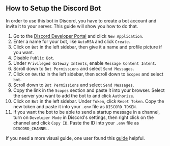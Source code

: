 ## How to Setup the Discord Bot
In order to use this bot in Discord, you have to create a bot account and invite it to your server. This guide will show you how to do that.

1. Go to the [Discord Developer Portal](https://discord.com/developers/applications) and click `New Application`.
2. Enter a name for your bot, like `AutoRSA` and click `Create`.
3. Click on `Bot` in the left sidebar, then give it a name and profile picture if you want.
4. Disable `Public Bot`.
5. Under `Privileged Gateway Intents`, enable `Message Content Intent`.
4. Scroll down to `Bot Permissions` and select `Send Messages`.
5. Click on `OAuth2` in the left sidebar, then scroll down to `Scopes` and select `bot`.
6. Scroll down to `Bot Permissions` and select `Send Messages`.
7. Copy the link in the `Scopes` section and paste it into your browser. Select the server you want to add the bot to and click `Authorize`.
8. Click on `Bot` in the left sidebar. Under `Token`, click `Reset Token`. Copy the new token and paste it into your `.env` file as `DISCORD_TOKEN`.
9. If you want the bot to be able to send a startup message in a channel, turn on `Developer Mode` in Discord's settings, then right click on the channel and click `Copy ID`. Paste the ID into your `.env` file as `DISCORD_CHANNEL`.

If you need a more visual guide, one user found this [guide](https://www.writebots.com/discord-bot-token/) helpful.